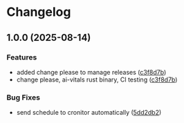 # Changelog

## 1.0.0 (2025-08-14)


### Features

* added change please to manage releases ([c3f8d7b](https://github.com/doublewordai/model-monitor/commit/c3f8d7bbac3663afaa4b74211752c5b677cc8d6e))
* change please, ai-vitals rust binary, CI testing ([c3f8d7b](https://github.com/doublewordai/model-monitor/commit/c3f8d7bbac3663afaa4b74211752c5b677cc8d6e))


### Bug Fixes

* send schedule to cronitor automatically ([5dd2db2](https://github.com/doublewordai/model-monitor/commit/5dd2db2dc079f796164a127e71788183b838d154))

